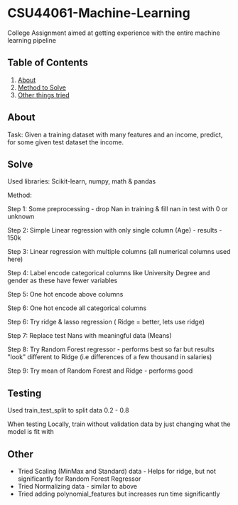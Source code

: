 # CSU44061-Machine-Learning
College Assignment aimed at getting experience with the entire machine learning pipeline

## Table of Contents
1. [About](#About)
1. [Method to Solve](#Solve)
1. [Other things tried](#Other)

## About

Task: Given a training dataset with many features and an income, predict, for some given test dataset the income.

## Solve

Used libraries: Scikit-learn, numpy, math & pandas

Method:

Step 1: Some preprocessing - drop Nan in training & fill nan in test with 0 or unknown

Step 2: Simple Linear regression with only single column (Age) - results - 150k

Step 3: Linear regression with multiple columns (all numerical columns used here)

Step 4: Label encode categorical columns like University Degree and gender as these have fewer variables

Step 5: One hot encode above columns

Step 6: One hot encode all categorical columns

Step 6: Try ridge & lasso regression ( Ridge = better, lets use ridge)

Step 7: Replace test Nans with meaningful data (Means)

Step 8: Try Random Forest regressor - performs best so far but results "look" different to Ridge (i.e differences of a few thousand in salaries)

Step 9: Try mean of Random Forest and Ridge - performs good

## Testing

Used train_test_split to split data 0.2 - 0.8

When testing Locally, train without validation data by just changing what the model is fit with

## Other

- Tried Scaling (MinMax and Standard) data - Helps for ridge, but not significantly for Random Forest Regressor 
- Tried Normalizing data - similar to above
- Tried adding polynomial_features but increases run time significantly
